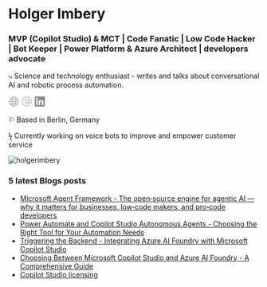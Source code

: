 # Holger Imbery
### MVP (Copilot Studio) & MCT | Code Fanatic | Low Code Hacker | Bot Keeper | Power Platform & Azure Architect | developers advocate

⤷ Science and technology enthusiast  - writes and talks about conversational AI and robotic process automation. 

 <a aligh="left" href="https://unit.link/holgerimbery" target="_blank" rel="noreferrer noopener"><img src="https://raw.githubusercontent.com/0xShapeShifter/dev-story/master/public/images/socials/globe.svg" alt="Website" width="22" height="22" /></a> <a aligh="left" href="mailto:the@cognitiveservices,ninja" target="_blank" rel="noreferrer noopener"><img src="https://raw.githubusercontent.com/0xShapeShifter/dev-story/master/public/images/socials/at.svg" alt="Email" width="22" height="22" /></a> <a aligh="left" href="https://www.linkedin.com/in/holgerimbery" target="_blank" rel="noreferrer noopener"><img src="https://raw.githubusercontent.com/0xShapeShifter/dev-story/master/public/images/socials/linkedin.svg" alt="LinkedIn" width="22" height="22" /></a>  

⚐ Based in Berlin, Germany

ϟ Currently working on voice bots to improve and empower customer service

 

<p align="left"> <img src="https://komarev.com/ghpvc/?username=holgerimbery&label=Profile%20views&color=0e75b6&style=flat" alt="holgerimbery" /> </p>

### 5 latest Blogs posts
<!-- HASHNODE:START -->
- [Microsoft Agent Framework - The open‑source engine for agentic AI — why it matters for businesses, low‑code makers, and pro‑code developers](https://holgerimbery.blog/microsoft-agent-framework)
- [Power Automate and Copilot Studio Autonomous Agents - Choosing the Right Tool for Your Automation Needs](https://holgerimbery.blog/powerautomate-autonomousagents)
- [Triggering the Backend - Integrating Azure AI Foundry with Microsoft Copilot Studio](https://holgerimbery.blog/triggering-the-backend)
- [Choosing Between Microsoft Copilot Studio and Azure AI Foundry - A Comprehensive Guide](https://holgerimbery.blog/which-tool-to-choose)
- [Copilot Studio licensing](https://holgerimbery.blog/copilot-studio-licensing259)
<!-- HASHNODE:END -->
